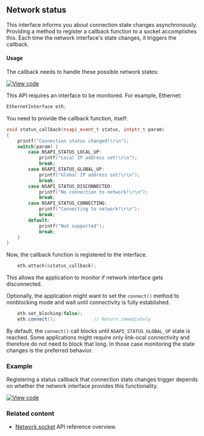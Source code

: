 <h2 id="network-status">Network status</h2>

This interface informs you about connection state changes asynchronously. Providing a method to register a callback function to a socket accomplishes this. Each time the network interface's state changes, it triggers the callback.

#### Usage

The callback needs to handle these possible network states:

[![View code](https://www.mbed.com/embed/?type=library)](https://os-doc-builder.test.mbed.com/docs/development/mbed-os-api-doxy/group__netsocket.html#ga61fab8ca5ae5d56fb51a86dcd36f56ea)

This API requires an interface to be monitored. For example, Ethernet:

```cpp
EthernetInterface eth;
```

You need to provide the callback function, itself:

```cpp
void status_callback(nsapi_event_t status, intptr_t param)
{
    printf("Connection status changed!\r\n");
    switch(param) {
        case NSAPI_STATUS_LOCAL_UP:
            printf("Local IP address set!\r\n");
            break;
        case NSAPI_STATUS_GLOBAL_UP:
            printf("Global IP address set!\r\n");
            break;
        case NSAPI_STATUS_DISCONNECTED:
            printf("No connection to network!\r\n");
            break;
        case NSAPI_STATUS_CONNECTING:
            printf("Connecting to network!\r\n");
            break;
        default:
            printf("Not supported");
            break;
    }
}
```

Now, the callback function is registered to the interface.

```cpp
    eth.attach(&status_callback);
```

This allows the application to monitor if network interface gets disconnected.

Optionally, the application might want to set the `connect()` method to nonblocking mode and wait until connectivity is fully established.

```cpp
    eth.set_blocking(false);
    eth.connect();              // Return immediately
```

By default, the `connect()` call blocks until `NSAPI_STATUS_GLOBAL_UP` state is reached. Some applications might require only link-ocal connectivity and therefore do not need to block that long. In those case monitoring the state changes is the preferred behavior.

### Example

Registering a status callback that connection state changes trigger depends on whether the network interface provides this functionality.

[![View code](https://www.mbed.com/embed/?url=https://os.mbed.com/teams/mbed_example/code/TCPSocket_ConnStateCb_Example/)](https://os.mbed.com/teams/mbed_example/code/TCPSocket_ConnStateCb_Example/file/8a8191e3d305/main.cpp)

### Related content

- [Network socket](/docs/development/reference/network-socket.html) API reference overview.
